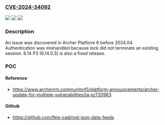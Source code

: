 ### [CVE-2024-34092](https://cve.mitre.org/cgi-bin/cvename.cgi?name=CVE-2024-34092)
![](https://img.shields.io/static/v1?label=Product&message=n%2Fa&color=blue)
![](https://img.shields.io/static/v1?label=Version&message=n%2Fa&color=blue)
![](https://img.shields.io/static/v1?label=Vulnerability&message=n%2Fa&color=brighgreen)

### Description

An issue was discovered in Archer Platform 6 before 2024.04. Authentication was mishandled because lock did not terminate an existing session. 6.14 P3 (6.14.0.3) is also a fixed release.

### POC

#### Reference
- https://www.archerirm.community/t5/platform-announcements/archer-update-for-multiple-vulnerabilities/ta-p/720963

#### Github
- https://github.com/fkie-cad/nvd-json-data-feeds

